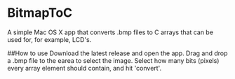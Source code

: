 # BitmapToC
A simple Mac OS X app that converts .bmp files to C arrays that can be used for, for example, LCD's.

##How to use
Download the latest release and open the app. Drag and drop a .bmp file to the earea to select the image. 
Select how many bits (pixels) every array element should contain, and hit 'convert'.
